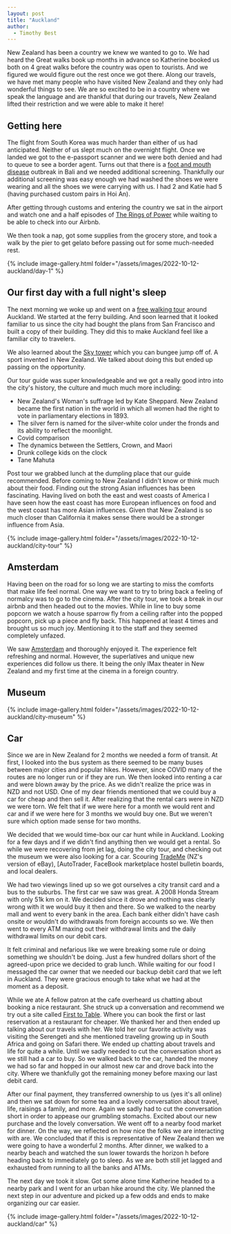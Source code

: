 ```yaml
---
layout: post
title: "Auckland"
author:
  - Timothy Best
---
```


New Zealand has been a country we knew we wanted to go to. We had heard the Great walks book up months in advance so Katherine booked us both on 4 great walks before the country was open to tourists. And we figured we would figure out the rest once we got there. Along our travels, we have met many people who have visited New Zealand and they only had wonderful things to see. We are so excited to be in a country where we speak the language and are thankful that during our travels, New Zealand lifted their restriction and we were able to make it here!

## Getting here

The flight from South Korea was much harder than either of us had anticipated. Neither of us slept much on the overnight flight. Once we landed we got to the e-passport scanner and we were both denied and had to queue to see a border agent. Turns out that there is a [foot and mouth disease](https://www.mpi.govt.nz/biosecurity/plans-for-responding-to-serious-disease-outbreaks/foot-and-mouth-disease/about-foot-and-mouth-disease/) outbreak in Bali and we needed additional screening. Thankfully our additional screening was easy enough we had washed the shoes we were wearing and all the shoes we were carrying with us. I had 2 and Katie had 5 (having purchased custom pairs in Hoi An).

After getting through customs and entering the country we sat in the airport and watch one and a half episodes of [The Rings of Power](https://www.amazon.com/Lord-Rings-Power-Season/dp/B09QH98YG1) while waiting to be able to check into our Airbnb.

We then took a nap, got some supplies from the grocery store, and took a walk by the pier to get gelato before passing out for some much-needed rest.

{% include image-gallery.html folder="/assets/images/2022-10-12-auckland/day-1" %}

## Our first day with a full night's sleep

The next morning we woke up and went on a [free walking tour](https://aucklandfreewalkingtours.com/) around Auckland. We started at the ferry building. And soon learned that it looked familiar to us since the city had bought the plans from San Francisco and built a copy of their building. They did this to make Auckland feel like a familiar city to travelers.

We also learned about the [Sky tower](https://en.wikipedia.org/wiki/Sky_Tower_(Auckland)) which you can bungee jump off of. A sport invented in New Zealand. We talked about doing this but ended up passing on the opportunity.

Our tour guide was super knowledgeable and we got a really good intro into the city's history, the culture and much much more including:
- New Zealand's Woman's suffrage led by Kate Sheppard. New Zealand became the first nation in the world in which all women had the right to vote in parliamentary elections in 1893.
- The silver fern is named for the silver-white color under the fronds and its ability to reflect the moonlight.
- Covid comparison
- The dynamics between the Settlers, Crown, and Maori
- Drunk college kids on the clock
- Tane Mahuta

Post tour we grabbed lunch at the dumpling place that our guide recommended. Before coming to New Zealand I didn't know or think much about their food. Finding out the strong Asian influences has been fascinating. Having lived on both the east and west coasts of America I have seen how the east coast has more European influences on food and the west coast has more Asian influences. Given that New Zealand is so much closer than California it makes sense there would be a stronger influence from Asia.

{% include image-gallery.html folder="/assets/images/2022-10-12-auckland/city-tour" %}

## Amsterdam

Having been on the road for so long we are starting to miss the comforts that make life feel normal. One way we want to try to bring back a feeling of normalcy was to go to the cinema. After the city tour, we took a break in our airbnb and then headed out to the movies. While in line to buy some popcorn we watch a house sparrow fly from a ceiling rafter into the popped popcorn, pick up a piece and fly back. This happened at least 4 times and brought us so much joy. Mentioning it to the staff and they seemed completely unfazed.

We saw [Amsterdam](https://www.imdb.com/title/tt10304142/) and thoroughly enjoyed it. The experience felt refreshing and normal. However, the superlatives and unique new experiences did follow us there. It being the only IMax theater in New Zealand and my first time at the cinema in a foreign country.

## Museum

{% include image-gallery.html folder="/assets/images/2022-10-12-auckland/city-museum" %}

## Car

Since we are in New Zealand for 2 months we needed a form of transit. At first, I looked into the bus system as there seemed to be many buses between major cities and popular hikes. However, since COVID many of the routes are no longer run or if they are run. We then looked into renting a car and were blown away by the price. As we didn't realize the price was in NZD and not USD. One of my dear friends mentioned that we could buy a car for cheap and then sell it. After realizing that the rental cars were in NZD we were torn. We felt that if we were here for a month we would rent and car and if we were here for 3 months we would buy one. But we weren't sure which option made sense for two months.

We decided that we would time-box our car hunt while in Auckland. Looking for a few days and if we didn't find anything then we would get a rental. So while we were recovering from jet lag, doing the city tour, and checking out the museum we were also looking for a car. Scouring [TradeMe](https://www.trademe.co.nz) (NZ's version of eBay), [AutoTrader, FaceBook marketplace hostel bulletin boards, and local dealers. 

We had two viewings lined up so we got ourselves a city transit card and a bus to the suburbs. The first car we saw was great. A 2008 Honda Stream with only 51k km on it. We decided since it drove and nothing was clearly wrong with it we would buy it then and there. So we walked to the nearby mall and went to every bank in the area. Each bank either didn't have cash onsite or wouldn't do withdrawals from foreign accounts so we. We then went to every ATM maxing out their withdrawal limits and the daily withdrawal limits on our debit cars. 

It felt criminal and nefarious like we were breaking some rule or doing something we shouldn't be doing. Just a few hundred dollars short of the agreed-upon price we decided to grab lunch. While waiting for our food I messaged the car owner that we needed our backup debit card that we left in Auckland. They were gracious enough to take what we had at the moment as a deposit.


While we ate A fellow patron at the cafe overheard us chatting about booking a nice restaurant. She struck up a conversation and recommend we try out a site called [First to Table](https://www.firsttable.co.nz/). Where you can book the first or last reservation at a restaurant for cheaper. We thanked her and then ended up talking about our travels with her. We told her our favorite activity was visiting the Serengeti and she mentioned traveling growing up in South Africa and going on Safari there. We ended up chatting about travels and life for quite a while. Until we sadly needed to cut the conversation short as we still had a car to buy. So we walked back to the car, handed the money we had so far and hopped in our almost new car and drove back into the city. Where we thankfully got the remaining money before maxing our last debit card.

After our final payment, they transferred ownership to us (yes it's all online) and then we sat down for some tea and a lovely conversation about travel, life, raisings a family, and more. Again we sadly had to cut the conversation short in order to appease our grumbling stomachs. Excited about our new purchase and the lovely conversation. We went off to a nearby food market for dinner. On the way, we reflected on how nice the folks we are interacting with are. We concluded that if this is representative of New Zealand then we were going to have a wonderful 2 months. After dinner, we walked to a nearby beach and watched the sun lower towards the horizon h before heading back to immediately go to sleep. As we are both still jet lagged and exhausted from running to all the banks and ATMs.

The next day we took it slow. Got some alone time Katherine headed to a nearby park and I went for an urban hike around the city. We planned the next step in our adventure and picked up a few odds and ends to make organizing our car easier.

{% include image-gallery.html folder="/assets/images/2022-10-12-auckland/car" %}
